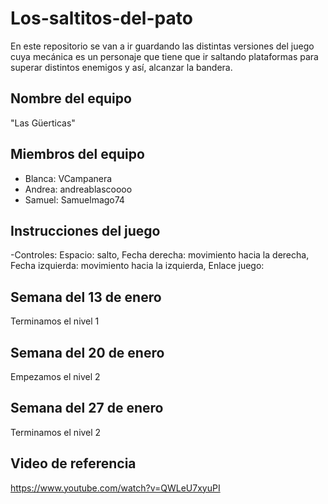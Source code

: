 # Los-saltitos-del-pato
En este repositorio se van a ir guardando las distintas versiones del juego cuya mecánica es un personaje que tiene que ir saltando plataformas para superar distintos enemigos y así, alcanzar la bandera.

## Nombre del equipo
"Las Güerticas"

## Miembros del equipo
 - Blanca: VCampanera
 - Andrea: andreablascoooo
 - Samuel: Samuelmago74

## Instrucciones del juego 
-Controles: 
Espacio: salto,
Fecha derecha: movimiento hacia la derecha,
Fecha izquierda: movimiento hacia la izquierda,
Enlace juego: [](https://github.com/Samuelmago74/Los-saltitos-del-pato/blob/main/Los%20saltitos%20del%20pato%20(3).sb3)

## Semana del 13 de enero
 Terminamos el nivel 1 
 
 ## Semana del 20 de enero
 Empezamos el nivel 2

 ## Semana del 27 de enero
 Terminamos el nivel 2 

 ## Video de referencia
 https://www.youtube.com/watch?v=QWLeU7xyuPI
